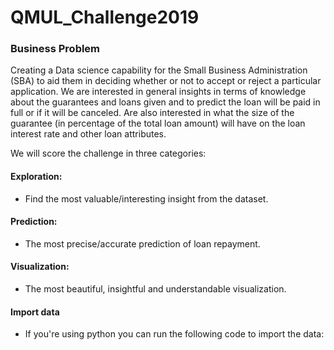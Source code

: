 # QMUL_Challenge2019


### Business Problem
Creating a Data science capability for the Small Business Administration (SBA) to aid them in deciding whether or not to accept or reject a particular application. We are interested in general insights in terms of knowledge about the guarantees and loans given and to predict the loan will be paid in full or if it will be canceled. Are also interested in what the size of the guarantee (in percentage of the total loan amount) will have on the loan interest rate and other loan attributes.
 
We will score the challenge in three categories:
 
#### Exploration:
   * Find the most valuable/interesting insight from the dataset.
#### Prediction:
   * The most precise/accurate prediction of loan repayment.
#### Visualization:
   * The most beautiful, insightful and understandable visualization.

#### Import data 

* If you're using python you can run the following code to import the data:
		